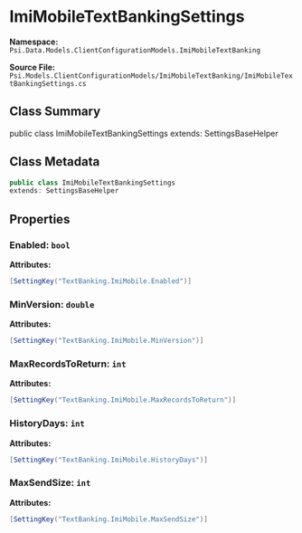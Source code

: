 # ImiMobileTextBankingSettings

**Namespace:** `Psi.Data.Models.ClientConfigurationModels.ImiMobileTextBanking`

**Source File:** `Psi.Models.ClientConfigurationModels/ImiMobileTextBanking/ImiMobileTextBankingSettings.cs`

## Class Summary

public class ImiMobileTextBankingSettings
extends: SettingsBaseHelper

## Class Metadata

```typescript
public class ImiMobileTextBankingSettings
extends: SettingsBaseHelper
```

## Properties

### Enabled: `bool`

**Attributes:**
```csharp
[SettingKey("TextBanking.ImiMobile.Enabled")]
```

### MinVersion: `double`

**Attributes:**
```csharp
[SettingKey("TextBanking.ImiMobile.MinVersion")]
```

### MaxRecordsToReturn: `int`

**Attributes:**
```csharp
[SettingKey("TextBanking.ImiMobile.MaxRecordsToReturn")]
```

### HistoryDays: `int`

**Attributes:**
```csharp
[SettingKey("TextBanking.ImiMobile.HistoryDays")]
```

### MaxSendSize: `int`

**Attributes:**
```csharp
[SettingKey("TextBanking.ImiMobile.MaxSendSize")]
```
